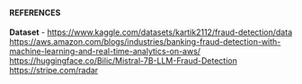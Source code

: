 #### REFERENCES

**Dataset** - https://www.kaggle.com/datasets/kartik2112/fraud-detection/data
https://aws.amazon.com/blogs/industries/banking-fraud-detection-with-machine-learning-and-real-time-analytics-on-aws/
https://huggingface.co/Bilic/Mistral-7B-LLM-Fraud-Detection
https://stripe.com/radar
